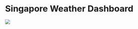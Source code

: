 # Singapore Weather Dashboard
![](https://i.ibb.co/PYbJJz9/Screen-Shot-2022-04-16-at-10-08-09-am.png)
